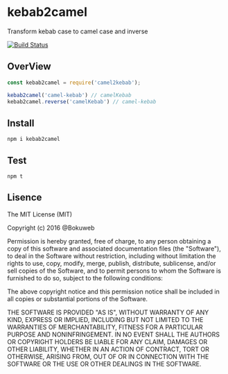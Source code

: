 # kebab2camel
Transform kebab case to camel case and inverse
   
[![Build Status](https://travis-ci.org/bokuweb/camel2kebab.svg?branch=master)](https://travis-ci.org/bokuweb/camel2kebab)

## OverView

``` javascript
const kebab2camel = require('camel2kebab');

kebab2camel('camel-kebab') // camelKebab
kebab2camel.reverse('camelKebab') // camel-kebab
```

## Install

```
npm i kebab2camel
```

## Test

```
npm t
```

## Lisence

The MIT License (MIT)

Copyright (c) 2016 @Bokuweb

Permission is hereby granted, free of charge, to any person obtaining a copy of this software and associated documentation files (the "Software"), to deal in the Software without restriction, including without limitation the rights to use, copy, modify, merge, publish, distribute, sublicense, and/or sell copies of the Software, and to permit persons to whom the Software is furnished to do so, subject to the following conditions:

The above copyright notice and this permission notice shall be included in all copies or substantial portions of the Software.

THE SOFTWARE IS PROVIDED "AS IS", WITHOUT WARRANTY OF ANY KIND, EXPRESS OR IMPLIED, INCLUDING BUT NOT LIMITED TO THE WARRANTIES OF MERCHANTABILITY, FITNESS FOR A PARTICULAR PURPOSE AND NONINFRINGEMENT. IN NO EVENT SHALL THE AUTHORS OR COPYRIGHT HOLDERS BE LIABLE FOR ANY CLAIM, DAMAGES OR OTHER LIABILITY, WHETHER IN AN ACTION OF CONTRACT, TORT OR OTHERWISE, ARISING FROM, OUT OF OR IN CONNECTION WITH THE SOFTWARE OR THE USE OR OTHER DEALINGS IN THE SOFTWARE.
